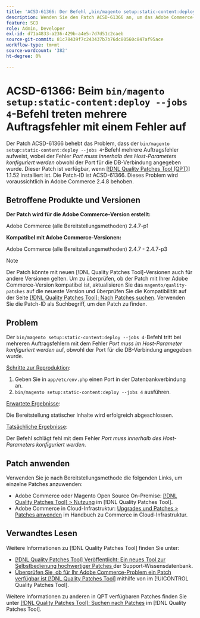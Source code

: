 ```yaml
---
title: 'ACSD-61366: Der Befehl „bin/magento setup:static-content:deploy —jobs 4“ schlägt mit einem Fehler bei mehreren Vorgängen fehl'
description: Wenden Sie den Patch ACSD-61366 an, um das Adobe Commerce-Problem zu beheben, bei dem der Befehl „bin/magento setup:static-content:deploy —jobs 4“ auf mehrere Auftragsfehler mit dem Fehler *Port muss innerhalb des Host-Parameters konfiguriert werden* stößt, obwohl der Port für die DB-Verbindung angegeben wurde.
feature: SCD
role: Admin, Developer
exl-id: d71a4833-a236-429b-a4e5-7d7d51c2caeb
source-git-commit: 81c78439f7c243437b7b76dc80560c847af95ace
workflow-type: tm+mt
source-wordcount: '382'
ht-degree: 0%

---
```


# ACSD-61366: Beim `bin/magento setup:static-content:deploy --jobs 4`-Befehl treten mehrere Auftragsfehler mit einem Fehler auf

Der Patch ACSD-61366 behebt das Problem, dass der `bin/magento setup:static-content:deploy --jobs 4`-Befehl mehrere Auftragsfehler aufweist, wobei der Fehler *Port muss innerhalb des Host-Parameters konfiguriert werden* obwohl der Port für die DB-Verbindung angegeben wurde. Dieser Patch ist verfügbar, wenn [[!DNL Quality Patches Tool (QPT)]](https://experienceleague.adobe.com/de/docs/commerce-knowledge-base/kb/announcements/commerce-announcements/magento-quality-patches-released-new-tool-to-self-serve-quality-patches) 1.1.52 installiert ist. Die Patch-ID ist ACSD-61366. Dieses Problem wird voraussichtlich in Adobe Commerce 2.4.8 behoben.

## Betroffene Produkte und Versionen

**Der Patch wird für die Adobe Commerce-Version erstellt:**

Adobe Commerce (alle Bereitstellungsmethoden) 2.4.7-p1

**Kompatibel mit Adobe Commerce-Versionen:**

Adobe Commerce (alle Bereitstellungsmethoden) 2.4.7 - 2.4.7-p3

>[!NOTE]
>
>Der Patch könnte mit neuen [!DNL Quality Patches Tool]-Versionen auch für andere Versionen gelten. Um zu überprüfen, ob der Patch mit Ihrer Adobe Commerce-Version kompatibel ist, aktualisieren Sie das `magento/quality-patches` auf die neueste Version und überprüfen Sie die Kompatibilität auf der Seite [[!DNL Quality Patches Tool]: Nach Patches suchen](https://experienceleague.adobe.com/tools/commerce-quality-patches/index.html?lang=de). Verwenden Sie die Patch-ID als Suchbegriff, um den Patch zu finden.

## Problem

Der `bin/magento setup:static-content:deploy --jobs 4`-Befehl tritt bei mehreren Auftragsfehlern mit dem Fehler *Port muss im Host-Parameter konfiguriert werden* auf, obwohl der Port für die DB-Verbindung angegeben wurde.

<u>Schritte zur Reproduktion</u>:

1. Geben Sie in `app/etc/env.php` einen Port in der Datenbankverbindung an.
1. `bin/magento setup:static-content:deploy --jobs 4` ausführen.

<u>Erwartete Ergebnisse</u>:

Die Bereitstellung statischer Inhalte wird erfolgreich abgeschlossen.

<u>Tatsächliche Ergebnisse</u>:

Der Befehl schlägt fehl mit dem Fehler *Port muss innerhalb des Host-Parameters konfiguriert werden*.

## Patch anwenden

Verwenden Sie je nach Bereitstellungsmethode die folgenden Links, um einzelne Patches anzuwenden:

* Adobe Commerce oder Magento Open Source On-Premise: [[!DNL Quality Patches Tool] > Nutzung](/help/tools/quality-patches-tool/usage.md) im [!DNL Quality Patches Tool].
* Adobe Commerce in Cloud-Infrastruktur: [Upgrades und Patches > Patches anwenden](https://experienceleague.adobe.com/docs/commerce-cloud-service/user-guide/develop/upgrade/apply-patches.html?lang=de) im Handbuch zu Commerce in Cloud-Infrastruktur.

## Verwandtes Lesen

Weitere Informationen zu [!DNL Quality Patches Tool] finden Sie unter:

* [[!DNL Quality Patches Tool] Veröffentlicht: Ein neues Tool zur Selbstbedienung hochwertiger Patches ](https://experienceleague.adobe.com/de/docs/commerce-knowledge-base/kb/announcements/commerce-announcements/magento-quality-patches-released-new-tool-to-self-serve-quality-patches) der Support-Wissensdatenbank.
* [Überprüfen Sie, ob für Ihr Adobe Commerce-Problem ein Patch verfügbar ist [!DNL Quality Patches Tool]](/help/tools/quality-patches-tool/patches-available-in-qpt/check-patch-for-magento-issue-with-magento-quality-patches.md) mithilfe von im [!UICONTROL Quality Patches Tool].


Weitere Informationen zu anderen in QPT verfügbaren Patches finden Sie unter [[!DNL Quality Patches Tool]: Suchen nach Patches](https://experienceleague.adobe.com/tools/commerce-quality-patches/index.html?lang=de) im [!DNL Quality Patches Tool].
